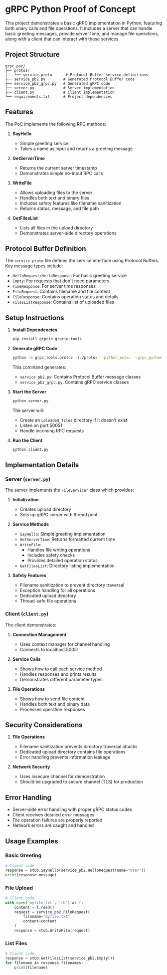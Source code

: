 # gRPC Python Proof of Concept

This project demonstrates a basic gRPC implementation in Python, featuring both unary calls and file operations. It includes a server that can handle basic greeting messages, provide server time, and manage file operations, along with a client that can interact with these services.

## Project Structure

```
grpc_poc/
├── protos/
│   └── service.proto      # Protocol Buffer service definitions
├── service_pb2.py        # Generated Protocol Buffer code
├── service_pb2_grpc.py   # Generated gRPC code
├── server.py             # Server implementation
├── client.py             # Client implementation
└── requirements.txt      # Project dependencies
```

## Features

The PoC implements the following RPC methods:

1. **SayHello**
   - Simple greeting service
   - Takes a name as input and returns a greeting message

2. **GetServerTime**
   - Returns the current server timestamp
   - Demonstrates simple no-input RPC calls

3. **WriteFile**
   - Allows uploading files to the server
   - Handles both text and binary files
   - Includes safety features like filename sanitization
   - Returns status, message, and file path

4. **GetFilesList**
   - Lists all files in the upload directory
   - Demonstrates server-side directory operations

## Protocol Buffer Definition

The `service.proto` file defines the service interface using Protocol Buffers. Key message types include:

- `HelloRequest/HelloResponse`: For basic greeting service
- `Empty`: For requests that don't need parameters
- `TimeResponse`: For server time responses
- `FileRequest`: Contains filename and file content
- `FileResponse`: Contains operation status and details
- `FilesListResponse`: Contains list of uploaded files

## Setup Instructions

1. **Install Dependencies**
   ```bash
   pip install grpcio grpcio-tools
   ```

2. **Generate gRPC Code**
   ```bash
   python -m grpc_tools.protoc -I./protos --python_out=. --grpc_python_out=. ./protos/service.proto
   ```
   This command generates:
   - `service_pb2.py`: Contains Protocol Buffer message classes
   - `service_pb2_grpc.py`: Contains gRPC service classes

3. **Start the Server**
   ```bash
   python server.py
   ```
   The server will:
   - Create an `uploaded_files` directory if it doesn't exist
   - Listen on port 50051
   - Handle incoming RPC requests

4. **Run the Client**
   ```bash
   python client.py
   ```

## Implementation Details

### Server (`server.py`)

The server implements the `FileServicer` class which provides:

1. **Initialization**
   - Creates upload directory
   - Sets up gRPC server with thread pool

2. **Service Methods**
   - `SayHello`: Simple greeting implementation
   - `GetServerTime`: Returns formatted current time
   - `WriteFile`: 
     - Handles file writing operations
     - Includes safety checks
     - Provides detailed operation status
   - `GetFilesList`: Directory listing implementation

3. **Safety Features**
   - Filename sanitization to prevent directory traversal
   - Exception handling for all operations
   - Dedicated upload directory
   - Thread-safe file operations

### Client (`client.py`)

The client demonstrates:

1. **Connection Management**
   - Uses context manager for channel handling
   - Connects to localhost:50051

2. **Service Calls**
   - Shows how to call each service method
   - Handles responses and prints results
   - Demonstrates different parameter types

3. **File Operations**
   - Shows how to send file content
   - Handles both text and binary data
   - Processes operation responses

## Security Considerations

1. **File Operations**
   - Filename sanitization prevents directory traversal attacks
   - Dedicated upload directory contains file operations
   - Error handling prevents information leakage

2. **Network Security**
   - Uses insecure channel for demonstration
   - Should be upgraded to secure channel (TLS) for production

## Error Handling

- Server-side error handling with proper gRPC status codes
- Client receives detailed error messages
- File operation failures are properly reported
- Network errors are caught and handled

## Usage Examples

### Basic Greeting
```python
# Client code
response = stub.SayHello(service_pb2.HelloRequest(name="User"))
print(response.message)
```

### File Upload
```python
# Client code
with open('myfile.txt', 'rb') as f:
    content = f.read()
    request = service_pb2.FileRequest(
        filename="myfile.txt",
        content=content
    )
    response = stub.WriteFile(request)
```

### List Files
```python
# Client code
response = stub.GetFilesList(service_pb2.Empty())
for filename in response.filenames:
    print(filename)
```